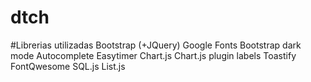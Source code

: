 # dtch

#Librerias utilizadas
Bootstrap (+JQuery)
Google Fonts
Bootstrap dark mode
Autocomplete
Easytimer
Chart.js
Chart.js plugin labels
Toastify
FontQwesome
SQL.js
List.js